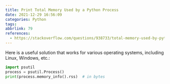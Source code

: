 ```yaml
---
title: Print Total Memory Used by a Python Process
date: 2021-12-29 16:56:09
categories: Python
tags:
abbrlink: 79
references:
  - https://stackoverflow.com/questions/938733/total-memory-used-by-python-process
---
```

Here is a useful solution that works for various operating systems, including Linux, Windows, etc.:

```python
import psutil
process = psutil.Process()
print(process.memory_info().rss)  # in bytes
```
